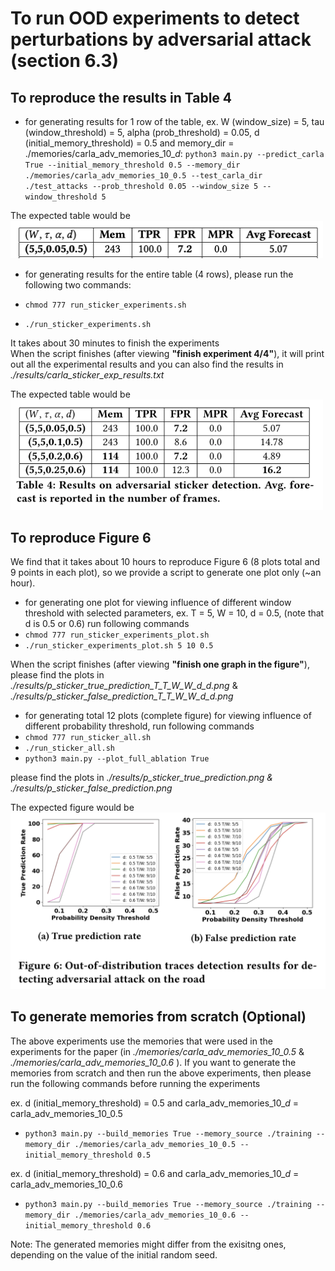 # To run OOD experiments to detect perturbations by adversarial attack (section 6.3)

## To reproduce the results in Table 4

- for generating results for 1 row of the table, ex. W (window_size) = 5, tau (window_threshold) = 5, alpha (prob_threshold) = 0.05, d (initial_memory_threshold) = 0.5 and memory_dir = ./memories/carla_adv_memories_10_$d$: 
`python3 main.py --predict_carla True --initial_memory_threshold 0.5 --memory_dir ./memories/carla_adv_memories_10_0.5 --test_carla_dir ./test_attacks --prob_threshold 0.05 --window_size 5 --window_threshold 5`

The expected table would be <br>
<img src="../expected_output/table_4_a.png" width="500" />

- for generating results for the entire table (4 rows), please run the following two commands:

- `chmod 777 run_sticker_experiments.sh`
- `./run_sticker_experiments.sh`

It takes about 30 minutes to finish the experiments <br>
When the script finishes (after viewing **"finish experiment 4/4"**), it will print out all the experimental results and you can also find the results in *./results/carla_sticker_exp_results.txt*

The expected table would be <br>
<img src="../expected_output/table_4_b.png" width="500" />

## To reproduce Figure 6
We find that it takes about 10 hours to reproduce Figure 6 (8 plots total and 9 points in each plot), so we provide a script to generate one plot only (~an hour). <br>

- for generating one plot for viewing influence of different window threshold with selected parameters, ex. T = 5, W = 10, d = 0.5, (note that d is 0.5 or 0.6) run following commands
- `chmod 777 run_sticker_experiments_plot.sh`
- `./run_sticker_experiments_plot.sh 5 10 0.5`

When the script finishes (after viewing **"finish one graph in the figure"**), please find the plots in *./results/p_sticker_true_prediction_T_$T$\_W\_$W$\_d\_$d$.png* & *./results/p_sticker_false_prediction_T_$T$\_W\_$W$\_d\_$d$.png*

- for generating total 12 plots (complete figure) for viewing influence of different probability threshold, run following commands
- `chmod 777 run_sticker_all.sh`
- `./run_sticker_all.sh`
- `python3 main.py --plot_full_ablation True`

please find the plots in *./results/p_sticker_true_prediction.png & ./results/p_sticker_false_prediction.png*

The expected figure would be <br>
<img src="../expected_output/figure_6.png" width="600" />

## To generate memories from scratch (Optional)

The above experiments use the memories that were used in the experiments for the paper (in *./memories/carla_adv_memories_10_0.5* & *./memories/carla_adv_memories_10_0.6* ). If you want to generate the memories from scratch and then run the above experiments, then please run the following commands before running the experiments

ex. d (initial_memory_threshold) = 0.5 and carla_adv_memories_10_$d$ = carla_adv_memories_10_0.5

- `python3 main.py --build_memories True --memory_source ./training --memory_dir ./memories/carla_adv_memories_10_0.5 --initial_memory_threshold 0.5`

ex. d (initial_memory_threshold) = 0.6 and carla_adv_memories_10_$d$ = carla_adv_memories_10_0.6

- `python3 main.py --build_memories True --memory_source ./training --memory_dir ./memories/carla_adv_memories_10_0.6 --initial_memory_threshold 0.6`

Note: The generated memories might differ from the exisitng ones, depending on the value of the initial random seed. 
